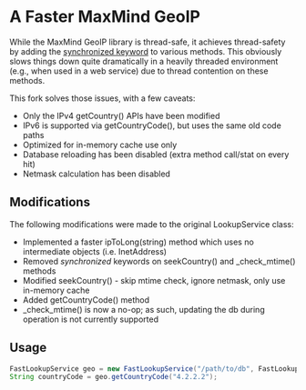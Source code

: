 # A Faster MaxMind GeoIP

While the MaxMind GeoIP library is thread-safe, it achieves thread-safety by adding the [synchronized keyword](https://github.com/chetan/fast_maxmind_geoip/blob/master/src/main/java/com/maxmind/geoip/LookupService.java#L1143) to various methods. This obviously slows things down quite dramatically in a heavily threaded environment (e.g., when used in a web service) due to thread contention on these methods.

This fork solves those issues, with a few caveats:

  * Only the IPv4 getCountry() APIs have been modified
  * IPv6 is supported via getCountryCode(), but uses the same old code paths
  * Optimized for in-memory cache use only
  * Database reloading has been disabled (extra method call/stat on every hit)
  * Netmask calculation has been disabled

## Modifications

The following modifications were made to the original LookupService class:

  * Implemented a faster ipToLong(string) method which uses no intermediate objects (i.e. InetAddress)
  * Removed *synchronized* keywords on seekCountry() and _check_mtime() methods
  * Modified seekCountry() - skip mtime check, ignore netmask, only use in-memory cache
  * Added getCountryCode() method
  * _check_mtime() is now a no-op; as such, updating the db during operation is not currently supported

## Usage

```java
FastLookupService geo = new FastLookupService("/path/to/db", FastLookupService.GEOIP_MEMORY_CACHE);
String countryCode = geo.getCountryCode("4.2.2.2");
```
